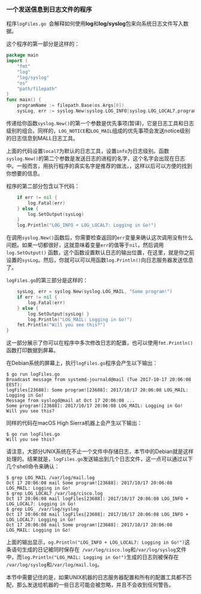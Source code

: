 ### 一个发送信息到日志文件的程序

程序`logFiles.go `会解释如何使用**log**和**log/syslog**包来向系统日志文件写入数据。

这个程序的第一部分是这样的：

```go
package main
import (
	"fmt"
    "log"
    "log/syslog"
	"os"
	"path/filepath"
)
func main() {
	programName := filepath.Base(os.Args[0])
	sysLog, err := syslog.New(syslog.LOG_INFO|syslog.LOG_LOCAL7,programName)

```

传递给你函数`syslog.New()`的第一个参数是优先事项(暂译)，它是日志工具和日志级别的组合。同样的，`LOG_NOTICE`和`LOG_MAIL`组成的优先事项会发送notice级别的日志信息到MALL日志工具。

上面的代码设置`local7`为默认的日志工具，设置`info`为日志级别。函数`syslog.New()`的第二个参数是发送日志的进程的名字，这个名字会出现在日志中。一般而言，用执行程序的真实名字是推荐的做法，，这样以后可以方便的找到你想要的信息。

程序的第二部分包含以下代码：

```go
	if err != nil { 
        log.Fatal(err)
	} else { 
        log.SetOutput(sysLog)
	}
	log.Println("LOG_INFO + LOG_LOCAL7: Logging in Go!")
```

在调用`syslog.New()`函数后，你需要检查返回的`err`变量来确认这次调用没有什么问题。如果一切都很好，这就意味着变量`err`的值等于`nil`，然后调用` log.SetOutput()` 函数，这个函数设置默认日志的输出位置，在这里，就是你之前设置的`sysLog`。然后，你就可以可以用函数`log.Println()`向日志服务器发送信息了。

`logFiles.go`的第三部分是这样的：

```go
	sysLog, err = syslog.New(syslog.LOG_MAIL, "Some program!") 
	if err != nil {
		log.Fatal(err) 
    } else {
		log.SetOutput(sysLog) }
		log.Println("LOG_MAIL: Logging in Go!")
	fmt.Println("Will you see this?") 
}
```

这一部分展示了你可以在程序中多次修改日志的配置，也可以使用`fmt.Println()`函数打印数据到屏幕。

在Debian系统的屏幕上，执行`logFiles.go`程序会产生以下输出：

```shell
$ go run logFiles.go
Broadcast message from systemd-journald@mail (Tue 2017-10-17 20:06:08 EEST):
logFiles[23688]: Some program![23688]: 2017/10/17 20:06:08 LOG_MAIL: 
Logging in Go!
Message from syslogd@mail at Oct 17 20:06:08 ...
Some program![23688]: 2017/10/17 20:06:08 LOG_MAIL: Logging in Go! 
Will you see this?

```

同样的代码在macOS High Sierra机器上会产生以下输出：

```shell
$ go run logFiles.go 
Will you see this?
```

请注意，大部分UNIX系统在不止一个文件中存储日志，本节中的Debian就是这样处理的。结果就是，`logFiles.go`发送输出到几个日志文件，这一点可以通过以下几个shell命令来确认：

```shell
$ grep LOG_MAIL /var/log/mail.log
Oct 17 20:06:08 mail Some program![23688]: 2017/10/17 20:06:08 LOG_MAIL: Logging in Go!
$ grep LOG_LOCAL7 /var/log/cisco.log
Oct 17 20:06:08 mail logFiles[23688]: 2017/10/17 20:06:08 LOG_INFO + LOG_LOCAL7: Logging in Go!
$ grep LOG_ /var/log/syslog
Oct 17 20:06:08 mail logFiles[23688]: 2017/10/17 20:06:08 LOG_INFO + LOG_LOCAL7: Logging in Go!
Oct 17 20:06:08 mail Some program![23688]: 2017/10/17 20:06:08 LOG_MAIL: Logging in Go!
```

上面的输出显示，`og.Println("LOG_INFO + LOG_LOCAL7: Logging in Go!")`这条语句生成的日记被同时保存在` /var/log/cisco.log`和`/var/log/syslog`文件中，而`log.Println("LOG_MAIL: Logging in Go!")`生成的日志则被保存在` /var/log/syslog`和`/var/log/mail.log`。

本节中需要记住的是，如果UNIX机器的日志服务器配置和所有的配置工具都不匹配，那么发送给机器的一些日志可能会被忽略，并且不会收到任何警告。

### 